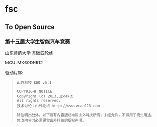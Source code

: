 # fsc
## To Open Source

### 第十五届大学生智能汽车竞赛

山东师范大学 基础四轮组

MCU: MK60DN512

驱动程序:
 >     山外科技 K60 v5.1
 >
 >     COPYRIGHT NOTICE
 >     Copyright (c) 2013,山外科技
 >     All rights reserved.
 >     技术讨论：山外论坛 http://www.vcan123.com
 >
 >     除注明出处外，以下所有内容版权均属山外科技所有，未经允许，不得用于商业用途，
 >     修改内容时必须保留山外科技的版权声明。
